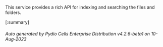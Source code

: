 






This service provides a rich API for indexing and searching the files and folders.

[:summary]

###### Auto generated by Pydio Cells Enterprise Distribution v4.2.6-beta1 on 10-Aug-2023
